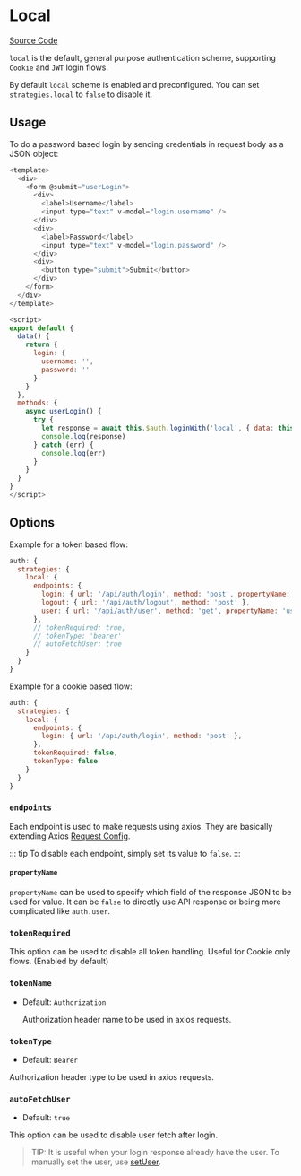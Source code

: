 # Local

[Source Code](https://github.com/nuxt-community/auth-module/blob/master/lib/schemes/local.js)

`local` is the default, general purpose authentication scheme, supporting `Cookie` and `JWT` login flows.

By default `local` scheme is enabled and preconfigured. You can set `strategies.local` to `false` to disable it.

## Usage

To do a password based login by sending credentials in request body as a JSON object:

```js
<template>
  <div>
    <form @submit="userLogin">
      <div>
        <label>Username</label>
        <input type="text" v-model="login.username" />
      </div>
      <div>
        <label>Password</label>
        <input type="text" v-model="login.password" />
      </div>
      <div>
        <button type="submit">Submit</button>
      </div>
    </form>
  </div>
</template>

<script>
export default {
  data() {
    return {
      login: {
        username: '',
        password: ''
      }
    }
  },
  methods: {
    async userLogin() {
      try {
        let response = await this.$auth.loginWith('local', { data: this.login })
        console.log(response)
      } catch (err) {
        console.log(err)
      }
    }
  }
}
</script>
```


## Options

Example for a token based flow:

```js
auth: {
  strategies: {
    local: {
      endpoints: {
        login: { url: '/api/auth/login', method: 'post', propertyName: 'token' },
        logout: { url: '/api/auth/logout', method: 'post' },
        user: { url: '/api/auth/user', method: 'get', propertyName: 'user' }
      },
      // tokenRequired: true,
      // tokenType: 'bearer'
      // autoFetchUser: true
    }
  }
}
```

Example for a cookie based flow:

```js
auth: {
  strategies: {
    local: {
      endpoints: {
        login: { url: '/api/auth/login', method: 'post' },
      },
      tokenRequired: false,
      tokenType: false
    }
  }
}
```

### `endpoints`

Each endpoint is used to make requests using axios. They are basically extending Axios [Request Config](https://github.com/axios/axios#request-config).

::: tip
To disable each endpoint, simply set its value to `false`.
:::

#### `propertyName`

`propertyName` can be used to specify which field of the response JSON to be used for value. It can be `false` to directly use API response or being more complicated like `auth.user`.

### `tokenRequired`

This option can be used to disable all token handling. Useful for Cookie only flows. \(Enabled by default\)

### `tokenName`

- Default: `Authorization`

  Authorization header name to be used in axios requests.

### `tokenType`

- Default: `Bearer`

 Authorization header type to be used in axios requests.

 ### `autoFetchUser`

 - Default: `true`

 This option can be used to disable user fetch after login.
 
 > TIP: It is useful when your login response already have the user. To manually set the user, use [setUser](../api/auth.md#setuser-user).
